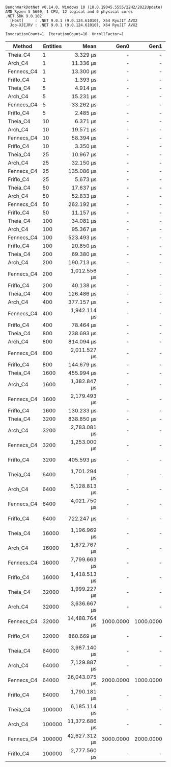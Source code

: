 ```

BenchmarkDotNet v0.14.0, Windows 10 (10.0.19045.5555/22H2/2022Update)
AMD Ryzen 5 5600, 1 CPU, 12 logical and 6 physical cores
.NET SDK 9.0.102
  [Host]     : .NET 9.0.1 (9.0.124.61010), X64 RyuJIT AVX2
  Job-XJEJRV : .NET 9.0.1 (9.0.124.61010), X64 RyuJIT AVX2

InvocationCount=1  IterationCount=16  UnrollFactor=1  

```
| Method     | Entities | Mean          | Gen0      | Gen1      | Allocated   |
|----------- |--------- |--------------:|----------:|----------:|------------:|
| Theia_C4   | 1        |      3.329 μs |         - |         - |     0.63 KB |
| Arch_C4    | 1        |     11.336 μs |         - |         - |    25.55 KB |
| Fennecs_C4 | 1        |     13.300 μs |         - |         - |     1.03 KB |
| Friflo_C4  | 1        |      1.393 μs |         - |         - |     0.39 KB |
| Theia_C4   | 5        |      4.914 μs |         - |         - |     0.63 KB |
| Arch_C4    | 5        |     15.231 μs |         - |         - |    25.27 KB |
| Fennecs_C4 | 5        |     33.262 μs |         - |         - |     3.59 KB |
| Friflo_C4  | 5        |      2.485 μs |         - |         - |     0.39 KB |
| Theia_C4   | 10       |      6.371 μs |         - |         - |     0.63 KB |
| Arch_C4    | 10       |     19.571 μs |         - |         - |    25.55 KB |
| Fennecs_C4 | 10       |     58.394 μs |         - |         - |      6.8 KB |
| Friflo_C4  | 10       |      3.350 μs |         - |         - |     0.39 KB |
| Theia_C4   | 25       |     10.967 μs |         - |         - |     0.82 KB |
| Arch_C4    | 25       |     32.150 μs |         - |         - |    25.55 KB |
| Fennecs_C4 | 25       |    135.086 μs |         - |         - |    16.41 KB |
| Friflo_C4  | 25       |      5.673 μs |         - |         - |     0.39 KB |
| Theia_C4   | 50       |     17.637 μs |         - |         - |     1.23 KB |
| Arch_C4    | 50       |     52.833 μs |         - |         - |    25.55 KB |
| Fennecs_C4 | 50       |    262.192 μs |         - |         - |    35.02 KB |
| Friflo_C4  | 50       |     11.157 μs |         - |         - |     0.39 KB |
| Theia_C4   | 100      |     34.081 μs |         - |         - |     1.48 KB |
| Arch_C4    | 100      |     95.367 μs |         - |         - |    25.55 KB |
| Fennecs_C4 | 100      |    523.493 μs |         - |         - |    69.55 KB |
| Friflo_C4  | 100      |     20.850 μs |         - |         - |     0.39 KB |
| Theia_C4   | 200      |     69.380 μs |         - |         - |      1.7 KB |
| Arch_C4    | 200      |    190.713 μs |         - |         - |    25.27 KB |
| Fennecs_C4 | 200      |  1,012.556 μs |         - |         - |   138.61 KB |
| Friflo_C4  | 200      |     40.138 μs |         - |         - |     0.39 KB |
| Theia_C4   | 400      |    126.486 μs |         - |         - |     2.98 KB |
| Arch_C4    | 400      |    377.157 μs |         - |         - |    25.55 KB |
| Fennecs_C4 | 400      |  1,942.114 μs |         - |         - |   276.73 KB |
| Friflo_C4  | 400      |     78.464 μs |         - |         - |     0.39 KB |
| Theia_C4   | 800      |    238.693 μs |         - |         - |      5.3 KB |
| Arch_C4    | 800      |    814.094 μs |         - |         - |    41.49 KB |
| Fennecs_C4 | 800      |  2,011.527 μs |         - |         - |   553.31 KB |
| Friflo_C4  | 800      |    144.679 μs |         - |         - |    16.81 KB |
| Theia_C4   | 1600     |    455.994 μs |         - |         - |    25.16 KB |
| Arch_C4    | 1600     |  1,382.847 μs |         - |         - |    73.99 KB |
| Fennecs_C4 | 1600     |  2,179.493 μs |         - |         - |  1105.81 KB |
| Friflo_C4  | 1600     |    130.233 μs |         - |         - |    48.91 KB |
| Theia_C4   | 3200     |    838.850 μs |         - |         - |    74.41 KB |
| Arch_C4    | 3200     |  2,783.081 μs |         - |         - |   130.87 KB |
| Fennecs_C4 | 3200     |  1,253.000 μs |         - |         - |  2211.47 KB |
| Friflo_C4  | 3200     |    405.593 μs |         - |         - |   113.66 KB |
| Theia_C4   | 6400     |  1,701.294 μs |         - |         - |   138.55 KB |
| Arch_C4    | 6400     |  5,128.813 μs |         - |         - |   251.98 KB |
| Fennecs_C4 | 6400     |  4,021.750 μs |         - |         - |  4421.19 KB |
| Friflo_C4  | 6400     |    722.247 μs |         - |         - |   241.47 KB |
| Theia_C4   | 16000    |  1,196.969 μs |         - |         - |   315.81 KB |
| Arch_C4    | 16000    |  1,872.767 μs |         - |         - |   640.23 KB |
| Fennecs_C4 | 16000    |  7,799.663 μs |         - |         - | 10891.52 KB |
| Friflo_C4  | 16000    |  1,418.513 μs |         - |         - |   497.89 KB |
| Theia_C4   | 32000    |  1,999.227 μs |         - |         - |   638.39 KB |
| Arch_C4    | 32000    |  3,636.667 μs |         - |         - |  1335.97 KB |
| Fennecs_C4 | 32000    | 14,488.764 μs | 1000.0000 | 1000.0000 | 21781.52 KB |
| Friflo_C4  | 32000    |    860.669 μs |         - |         - |  1009.98 KB |
| Theia_C4   | 64000    |  3,987.140 μs |         - |         - |   1266.7 KB |
| Arch_C4    | 64000    |  7,129.887 μs |         - |         - |  2781.75 KB |
| Fennecs_C4 | 64000    | 26,043.075 μs | 2000.0000 | 1000.0000 | 43561.47 KB |
| Friflo_C4  | 64000    |  1,790.181 μs |         - |         - |  2034.03 KB |
| Theia_C4   | 100000   |  6,185.114 μs |         - |         - |  2090.98 KB |
| Arch_C4    | 100000   | 11,372.686 μs |         - |         - |  4558.39 KB |
| Fennecs_C4 | 100000   | 42,627.312 μs | 3000.0000 | 2000.0000 | 69183.03 KB |
| Friflo_C4  | 100000   |  2,777.560 μs |         - |         - |   4081.8 KB |
